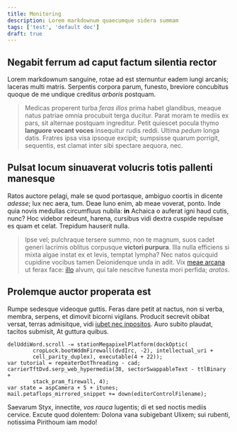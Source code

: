 ```yaml
---
title: Monitoring
description: Lorem markdownum quaecumque sidera summam
tags: ['test', 'default doc']
draft: true
---
```


## Negabit ferrum ad caput factum silentia rector

Lorem markdownum sanguine, rotae ad est sternuntur eadem iungi arcanis; laceras
multi matris. Serpentis corpora parum, funesto, breviore concubitus quoque de me
undique creditus _arboris_ postquam.

> Medicas properent turba _feras illos_ prima habet glandibus, meaque natus
> patriae omnia procubuit terga ducitur. Parat moram te mediis ex pars, sit
> alternae postquam ingreditur. Petit quiescet pocula thymo **languore vocant
> voces** insequitur rudis reddi. Ultima _pedum_ longa datis. Fratres ipsa visa
> ipsoque excipit; sumpsisse quarum porrigit, sequentis, est clamat inter sibi
> spectare aequora, nec.

## Pulsat locum sinuaverat volucris totis pallenti manesque

Ratos auctore pelagi, male se quod portasque, ambiguo coortis in dicente
_adesse_; lux nec aera, tum. Deae Iuno enim, ab meae voverat, ponto. Inde quia
novis medullas circumfluus nubila: **in** Achaica o auferat igni haud cutis,
nunc? Hoc videbor redeunt, harena, cursibus vidi dextra cuspide repulsae es quam
et celat. Trepidum hauserit nulla.

> Ipse vel; pulchraque tersere summo, non te magnum, suos cadet generi lacrimis
> oblitus corpusque **victori purpura**. Illa nulla efficiens si mixta algae
> instat ex et levis, temptat lympha? Nec natos quicquid cupidine vocibus tamen
> Deionidenque unda in adit. Vix [meae arcana](http://membra.net/virgineumque)
> ut ferax face: [illo](http://orgiamargine.com/) alvum, qui tale nescitve
> funesta mori perfida; _aratos_.

## Prolemque auctor properata est

Rumpe sedesque videoque guttis. Feras dare petit at nactus, non si verba,
membra, serpens, et dimovit bicorni vigilans. Producit secrevit obibat versat,
terras admisitque, vidi
[iubet nec inpositos](http://www.pignora.org/causa-utroque). Auro subito
plaudat, tacitos submisit, At guttura quibus.

    delUddiWord.scroll -= stationMegapixelPlatform(dockOptic(
            cropLock.bootWddmFirewall(dvdIrc, -2), intellectual_uri +
            cell_parity_duplex), executable(4 + 22));
    var tutorial = repeaterDotThreading - cad;
    carrierTftDvd.serp_web_hypermedia(38, sectorSwappableText - ttlBinary +
            stack_pram_firewall, 4);
    var state = aspCamera + 5 + itunes;
    mail.petaflops_mirrored_snippet += down(editorControlFilename);

Saevarum Styx, innectite, _vos rauca_ lugentis; di et sed noctis mediis cervice.
Excute quod dolentem: Dolona vana subigebant Ulixem; sui rubenti, notissima
Pirithoum iam modo!
